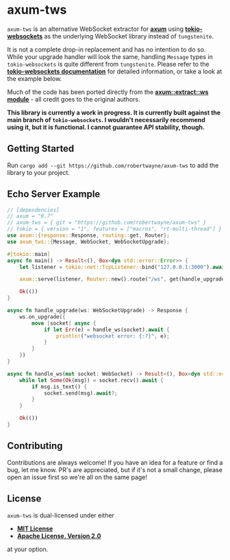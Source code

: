 # axum-tws

`axum-tws` is an alternative WebSocket extractor for
__[axum](https://github.com/tokio-rs/axum)__ using
__[tokio-websockets](https://github.com/Gelbpunkt/tokio-websockets/)__ as the
underlying WebSocket library instead of `tungstenite`.

It is not a complete drop-in replacement and has no intention to do so. While
your upgrade handler will look the same, handling `Message` types in
`tokio-websockets` is quite different from `tungstenite`. Please refer to the
__[tokio-websockets documentation](https://docs.rs/tokio-websockets/latest/tokio_websockets/)__
for detailed information, or take a look at the example below.

Much of the code has been ported directly from the __[axum::extract::ws
module](https://docs.rs/axum/latest/axum/extract/ws/index.html)__ - all credit
goes to the original authors.

__This library is currently a work in progress. It is currently built against
the main branch of `tokio-websockets`. I wouldn't necessarily recommend using
it, but it is functional. I cannot guarantee API stability, though.__

## Getting Started

Run `cargo add --git https://github.com/robertwayne/axum-tws` to add the library
to your project.

## Echo Server Example

```rust
// [dependencies]
// axum = "0.7"
// axum-tws = { git = "https://github.com/robertwayne/axum-tws" }
// tokio = { version = "1", features = ["macros", "rt-multi-thread"] }
use axum::{response::Response, routing::get, Router};
use axum_tws::{Message, WebSocket, WebSocketUpgrade};

#[tokio::main]
async fn main() -> Result<(), Box<dyn std::error::Error>> {
    let listener = tokio::net::TcpListener::bind("127.0.0.1:3000").await?;

    axum::serve(listener, Router::new().route("/ws", get(handle_upgrade))).await?;

    Ok(())
}

async fn handle_upgrade(ws: WebSocketUpgrade) -> Response {
    ws.on_upgrade({
        move |socket| async {
            if let Err(e) = handle_ws(socket).await {
                println!("websocket error: {:?}", e);
            }
        }
    })
}

async fn handle_ws(mut socket: WebSocket) -> Result<(), Box<dyn std::error::Error>> {
    while let Some(Ok(msg)) = socket.recv().await {
        if msg.is_text() {
            socket.send(msg).await?;
        }
    }

    Ok(())
}
```

## Contributing

Contributions are always welcome! If you have an idea for a feature or find a
bug, let me know. PR's are appreciated, but if it's not a small change, please
open an issue first so we're all on the same page!

## License

`axum-tws` is dual-licensed under either

- **[MIT License](/LICENSE-MIT)**
- **[Apache License, Version 2.0](/LICENSE-APACHE)**

at your option.
